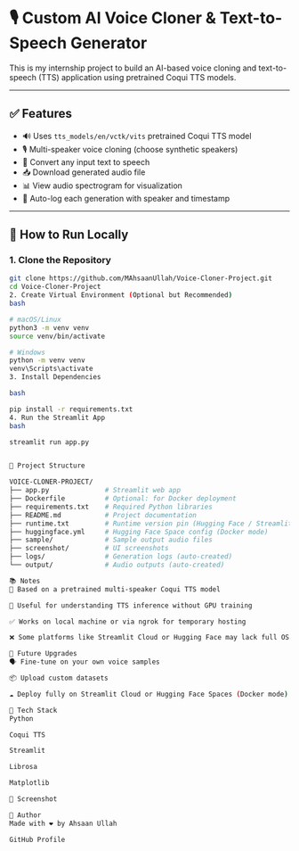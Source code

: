 
# 🎙️ Custom AI Voice Cloner & Text-to-Speech Generator

This is my internship project to build an AI-based voice cloning and text-to-speech (TTS) application using pretrained Coqui TTS models.

---

## ✅ Features

- 🔊 Uses `tts_models/en/vctk/vits` pretrained Coqui TTS model
- 🎙️ Multi-speaker voice cloning (choose synthetic speakers)
- 📝 Convert any input text to speech
- 📥 Download generated audio file
- 📊 View audio spectrogram for visualization
- 🧾 Auto-log each generation with speaker and timestamp

---

## 🚀 How to Run Locally

### 1. Clone the Repository

```bash
git clone https://github.com/MAhsaanUllah/Voice-Cloner-Project.git
cd Voice-Cloner-Project
2. Create Virtual Environment (Optional but Recommended)
bash

# macOS/Linux
python3 -m venv venv
source venv/bin/activate

# Windows
python -m venv venv
venv\Scripts\activate
3. Install Dependencies

bash

pip install -r requirements.txt
4. Run the Streamlit App
bash

streamlit run app.py


📂 Project Structure

VOICE-CLONER-PROJECT/
├── app.py              # Streamlit web app
├── Dockerfile          # Optional: for Docker deployment
├── requirements.txt    # Required Python libraries
├── README.md           # Project documentation
├── runtime.txt         # Runtime version pin (Hugging Face / Streamlit Cloud)
├── huggingface.yml     # Hugging Face Space config (Docker mode)
├── sample/             # Sample output audio files
├── screenshot/         # UI screenshots
├── logs/               # Generation logs (auto-created)
└── output/             # Audio outputs (auto-created)

📚 Notes
🔁 Based on a pretrained multi-speaker Coqui TTS model

🧪 Useful for understanding TTS inference without GPU training

✅ Works on local machine or via ngrok for temporary hosting

❌ Some platforms like Streamlit Cloud or Hugging Face may lack full OS-level support (e.g., espeak-ng backend)

🔧 Future Upgrades
🗣️ Fine-tune on your own voice samples

📦 Upload custom datasets

☁️ Deploy fully on Streamlit Cloud or Hugging Face Spaces (Docker mode)

🧠 Tech Stack
Python

Coqui TTS

Streamlit

Librosa

Matplotlib

📸 Screenshot

🙋 Author
Made with ❤️ by Ahsaan Ullah

GitHub Profile   
 